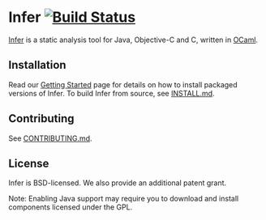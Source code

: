 # Infer [![Build Status](https://travis-ci.org/facebook/infer.svg?branch=master)](https://travis-ci.org/facebook/infer)

[Infer](http://fbinfer.com/) is a static analysis tool for Java,
Objective-C and C, written in [OCaml](https://ocaml.org/).


## Installation

Read our [Getting
Started](http://fbinfer.com/docs/getting-started.html) page for
details on how to install packaged versions of Infer. To build Infer
from source, see [INSTALL.md](./INSTALL.md).

## Contributing

See [CONTRIBUTING.md](./CONTRIBUTING.md).

## License

Infer is BSD-licensed. We also provide an additional patent grant.

Note: Enabling Java support may require you to download and install 
components licensed under the GPL.
